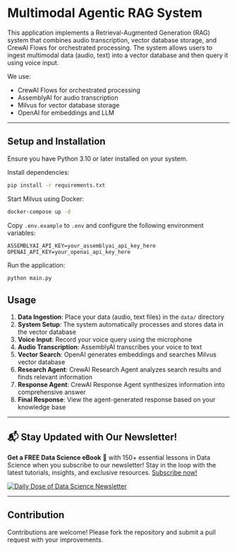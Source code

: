 # Multimodal Agentic RAG System

This application implements a Retrieval-Augmented Generation (RAG) system that combines audio transcription, vector database storage, and CrewAI Flows for orchestrated processing. The system allows users to ingest multimodal data (audio, text) into a vector database and then query it using voice input.

We use:
- CrewAI Flows for orchestrated processing
- AssemblyAI for audio transcription
- Milvus for vector database storage
- OpenAI for embeddings and LLM

---
## Setup and Installation

Ensure you have Python 3.10 or later installed on your system.

Install dependencies:
```bash
pip install -r requirements.txt
```

Start Milvus using Docker:
```bash
docker-compose up -d
```

Copy `.env.example` to `.env` and configure the following environment variables:
```
ASSEMBLYAI_API_KEY=your_assemblyai_api_key_here
OPENAI_API_KEY=your_openai_api_key_here
```

Run the application:
```bash
python main.py
```

## Usage

1. **Data Ingestion**: Place your data (audio, text files) in the `data/` directory
2. **System Setup**: The system automatically processes and stores data in the vector database
3. **Voice Input**: Record your voice query using the microphone
4. **Audio Transcription**: AssemblyAI transcribes your voice to text
5. **Vector Search**: OpenAI generates embeddings and searches Milvus vector database
6. **Research Agent**: CrewAI Research Agent analyzes search results and finds relevant information
7. **Response Agent**: CrewAI Response Agent synthesizes information into comprehensive answer
8. **Final Response**: View the agent-generated response based on your knowledge base

---

## 📬 Stay Updated with Our Newsletter!
**Get a FREE Data Science eBook** 📖 with 150+ essential lessons in Data Science when you subscribe to our newsletter! Stay in the loop with the latest tutorials, insights, and exclusive resources. [Subscribe now!](https://join.dailydoseofds.com)

[![Daily Dose of Data Science Newsletter](https://github.com/patchy631/ai-engineering/blob/main/resources/join_ddods.png)](https://join.dailydoseofds.com)

---

## Contribution

Contributions are welcome! Please fork the repository and submit a pull request with your improvements.



